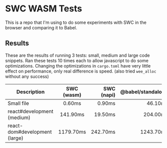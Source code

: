 # SWC WASM Tests

This is a repo that I'm using to do some experiments with SWC in the browser and comparing it to Babel.

## Results

These are the results of running 3 tests: small, medium and large code snippets. Ran these tests 10 times each to allow javascript to do some optimizations. Changing the optimizations in `cargo.toml` have very little effect on performance, only real difference is speed. (also tried `wee_alloc` without any success)

| Description                   | SWC (wasm) | SWC (napi) | @babel/standalone |
| ----------------------------- | :--------: | ---------: | ----------------: |
| Small file                    |   0.60ms   |     0.90ms |           46.10ms |
| react#development (medium)    |  141.90ms  |    19.50ms |          204.00ms |
| react-dom#development (large) | 1179.70ms  |   242.70ms |         1243.70ms |
